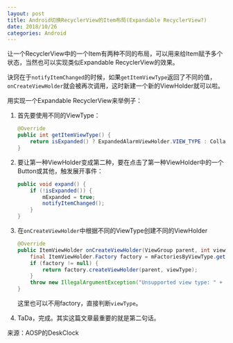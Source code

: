 ```yaml
---
layout: post
title: Android切换RecyclerView的Item布局(Expandable RecyclerView?)
date: 2018/10/26
categories: Android
---
```


让一个RecyclerView中的一个Item有两种不同的布局，可以用来给Item赋予多个状态，当然也可以实现类似Expandable RecyclerView的效果。

<!--more-->

诀窍在于`notifyItemChanged`的时候，如果`getItemViewType`返回了不同的值，`onCreateViewHolder`就会被再次调用，这时新建一个新的ViewHolder就可以啦。

用实现一个Expandable RecyclerView来举例子：

1. 首先要使用不同的ViewType：

    ```Java
    @Override
    public int getItemViewType() {
        return isExpanded() ? ExpandedAlarmViewHolder.VIEW_TYPE : CollapsedAlarmViewHolder.VIEW_TYPE;
    }
    ```

1. 要让第一种ViewHolder变成第二种，要在点击了第一种ViewHolder中的一个Button或其他，触发展开事件：

    ```Java
    public void expand() {
        if (!isExpanded()) {
            mExpanded = true;
            notifyItemChanged();
        }
    }
    ```

1. 在`onCreateViewHolder`中根据不同的ViewType创建不同的ViewHolder

    ```Java
    @Override
    public ItemViewHolder onCreateViewHolder(ViewGroup parent, int viewType) {
        final ItemViewHolder.Factory factory = mFactoriesByViewType.get(viewType);
        if (factory != null) {
            return factory.createViewHolder(parent, viewType);
        }
        throw new IllegalArgumentException("Unsupported view type: " + viewType);
    }
    ```

    这里也可以不用factory，直接判断`viewType`。

1. TaDa，完成。其实这篇文章最重要的就是第二句话。

来源：AOSP的DeskClock
